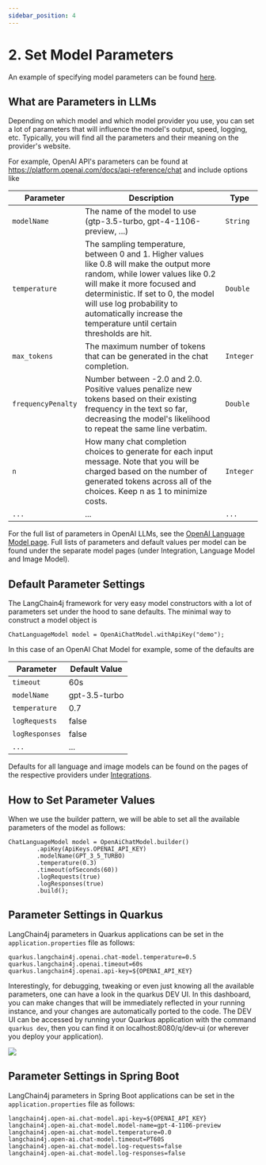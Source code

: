 ```yaml
---
sidebar_position: 4
---
```


# 2. Set Model Parameters
An example of specifying model parameters can be found [here](https://github.com/langchain4j/langchain4j-examples/blob/main/tutorials/src/main/java/_01_ModelParameters.java
).

## What are Parameters in LLMs
Depending on which model and which model provider you use, you can set a lot of parameters that will influence the model's output, speed, logging, etc.
Typically, you will find all the parameters and their meaning on the provider's website.


For example, OpenAI API's parameters can be found at https://platform.openai.com/docs/api-reference/chat
and include options like

| Parameter          | Description                                                                                                                                                                                                                                                                                              | Type      |
|--------------------|----------------------------------------------------------------------------------------------------------------------------------------------------------------------------------------------------------------------------------------------------------------------------------------------------------|-----------|
| `modelName`        | The name of the model to use (gtp-3.5-turbo, gpt-4-1106-preview, ...)                                                                                                                                                                                                                                    | `String`  |
| `temperature`      | The sampling temperature, between 0 and 1. Higher values like 0.8 will make the output more random, while lower values like 0.2 will make it more focused and deterministic. If set to 0, the model will use log probability to automatically increase the temperature until certain thresholds are hit. | `Double`  |
| `max_tokens`       | The maximum number of tokens that can be generated in the chat completion.                                                                                                                                                                                                                               | `Integer` |
| `frequencyPenalty` | Number between -2.0 and 2.0. Positive values penalize new tokens based on their existing frequency in the text so far, decreasing the model's likelihood to repeat the same line verbatim.                                                                                                               | `Double`  |
| `n`                | How many chat completion choices to generate for each input message. Note that you will be charged based on the number of generated tokens across all of the choices. Keep n as 1 to minimize costs.                                                                                                     | `Integer` |
| `...`              | ...                                                                                                                                                                                                                                                                                                      | `...`     |

For the full list of parameters in OpenAI LLMs, see the [OpenAI Language Model page](/docs/integrations/language-models/openai).
Full lists of parameters and default values per model can be found under the separate model pages (under Integration, Language Model and Image Model).

## Default Parameter Settings
The LangChain4j framework for very easy model constructors with a lot of parameters set under the hood to sane defaults. The minimal way to construct a model object is
```
ChatLanguageModel model = OpenAiChatModel.withApiKey("demo");
```
In this case of an OpenAI Chat Model for example, some of the defaults are

| Parameter      | Default Value | 
|----------------|---------------|
| `timeout`      | 60s           |
| `modelName`    | gpt-3.5-turbo |
| `temperature`  | 0.7           |
| `logRequests`  | false         |
| `logResponses` | false         |
| `...`          | ...           |

Defaults for all language and image models can be found on the pages of the respective providers under [Integrations](/docs/integrations).

## How to Set Parameter Values
When we use the builder pattern, we will be able to set all the available parameters of the model as follows:
```
ChatLanguageModel model = OpenAiChatModel.builder()
        .apiKey(ApiKeys.OPENAI_API_KEY)
        .modelName(GPT_3_5_TURBO)
        .temperature(0.3)
        .timeout(ofSeconds(60))
        .logRequests(true)
        .logResponses(true)
        .build();
```

## Parameter Settings in Quarkus
LangChain4j parameters in Quarkus applications can be set in the `application.properties` file as follows:
```
quarkus.langchain4j.openai.chat-model.temperature=0.5
quarkus.langchain4j.openai.timeout=60s
quarkus.langchain4j.openai.api-key=${OPENAI_API_KEY}
```

Interestingly, for debugging, tweaking or even just knowing all the available parameters, one can have a look in the quarkus DEV UI.
In this dashboard, you can make changes that will be immediately reflected in your running instance, and your changes are automatically ported to the code.
The DEV UI can be accessed by running your Quarkus application with the command `quarkus dev`, then you can find it on localhost:8080/q/dev-ui (or wherever you deploy your application).


[![](/img/quarkus-dev-ui-parameters.png)](/docs/tutorials/set-model-parameters)

## Parameter Settings in Spring Boot
LangChain4j parameters in Spring Boot applications can be set in the `application.properties` file as follows:
```
langchain4j.open-ai.chat-model.api-key=${OPENAI_API_KEY}
langchain4j.open-ai.chat-model.model-name=gpt-4-1106-preview
langchain4j.open-ai.chat-model.temperature=0.0
langchain4j.open-ai.chat-model.timeout=PT60S
langchain4j.open-ai.chat-model.log-requests=false
langchain4j.open-ai.chat-model.log-responses=false
```